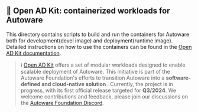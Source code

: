 ## 🐳 Open AD Kit: containerized workloads for Autoware

This directory contains scripts to build and run the containers for Autoware both for development(devel image) and deployment(runtime image). Detailed instructions on how to use the containers can be found in the [Open AD Kit documentation](https://autowarefoundation.github.io/autoware-documentation/main/installation/autoware/docker-installation/).

> ℹ️ [Open AD Kit](https://autoware.org/open-ad-kit/) offers a set of modular workloads designed to enable scalable deployment of Autoware. This initiative is part of the Autoware Foundation's efforts to transition Autoware into a <b>software-defined and cloud-native solution </b>. Currently, the project is in progress, with its first official release targeted for <b>Q3/2024</b>. We welcome contributions and feedback, please join our discussions on the [Autoware Foundation Discord](https://discord.com/channels/953808765935816715/953877118415151205).
